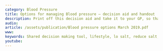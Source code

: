```yaml
---
category: Blood Pressure
title: Options for managing Blood pressure – decision aid and handout
description: Print off this decision aid and take it to your GP, so that you can share the decision on how to manage your blood pressure.
audio: 
article: /assets/publication/Blood pressure options March 2019.pdf
www: 
keywords: Shared decision making tool, lifestyle, lo salt, reduce salt, healthier diet, reduce alcohol intake, flaxseed, linseed, weight loss, blood pressure medications, amlodipine, ACE inhibitors, Losartan, A2 drugs, angiotensin 2 inhibitors, thiazides, bedroflumethiazide, aldosterone antagonists, spironolactone, beta blockers, alpha blockers, heart attack, stroke, angina, type 2 diabetes, NNT
youtube:
--- 
```


